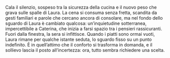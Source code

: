 Cala il silenzio, sospeso tra la sicurezza della cucina e il nuovo peso che grava sulle spalle di Laura. 
La cena si consuma senza fretta, scandita da gesti familiari e parole che cercano ancora di consolare, ma nel fondo dello sguardo di Laura è cambiato qualcosa: 
un’inquietudine sotterranea, impercettibile a Caterina, che inizia a farsi spazio tra i pensieri rassicuranti. Fuori dalla finestra, la sera si infittisce. 
Quando i piatti sono ormai vuoti, Laura rimane per qualche istante seduta, lo sguardo fisso su un punto indefinito. 
È in quell’attimo che il conforto si trasforma in domanda, e il sollievo lascia il posto all’incertezza: ora, tutto sembra richiedere una scelta.
